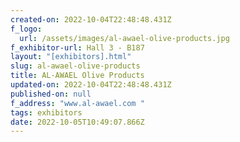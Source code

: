 ```yaml
---
created-on: 2022-10-04T22:48:48.431Z
f_logo:
  url: /assets/images/al-awael-olive-products.jpg
f_exhibitor-url: Hall 3 - B187
layout: "[exhibitors].html"
slug: al-awael-olive-products
title: AL-AWAEL Olive Products
updated-on: 2022-10-04T22:48:48.431Z
published-on: null
f_address: "www.al-awael.com "
tags: exhibitors
date: 2022-10-05T10:49:07.866Z
---
```

